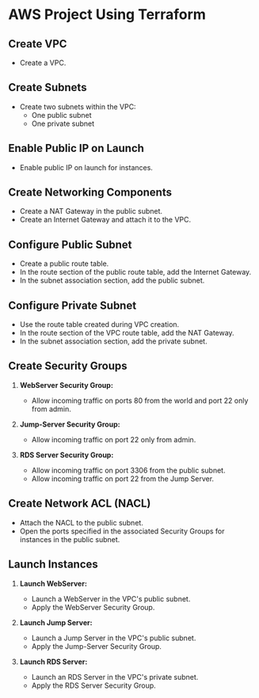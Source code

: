 # AWS Project Using Terraform

## Create VPC
- Create a VPC.

## Create Subnets
- Create two subnets within the VPC:
  - One public subnet
  - One private subnet

## Enable Public IP on Launch
- Enable public IP on launch for instances.

## Create Networking Components
- Create a NAT Gateway in the public subnet.
- Create an Internet Gateway and attach it to the VPC.

## Configure Public Subnet
- Create a public route table.
- In the route section of the public route table, add the Internet Gateway.
- In the subnet association section, add the public subnet.

## Configure Private Subnet
- Use the route table created during VPC creation.
- In the route section of the VPC route table, add the NAT Gateway.
- In the subnet association section, add the private subnet.

## Create Security Groups
1. **WebServer Security Group:**
   - Allow incoming traffic on ports 80 from the world and port 22 only from admin.

2. **Jump-Server Security Group:**
   - Allow incoming traffic on port 22 only from admin.

3. **RDS Server Security Group:**
   - Allow incoming traffic on port 3306 from the public subnet.
   - Allow incoming traffic on port 22 from the Jump Server.

## Create Network ACL (NACL)
- Attach the NACL to the public subnet.
- Open the ports specified in the associated Security Groups for instances in the public subnet.

## Launch Instances
1. **Launch WebServer:**
   - Launch a WebServer in the VPC's public subnet.
   - Apply the WebServer Security Group.

2. **Launch Jump Server:**
   - Launch a Jump Server in the VPC's public subnet.
   - Apply the Jump-Server Security Group.

3. **Launch RDS Server:**
   - Launch an RDS Server in the VPC's private subnet.
   - Apply the RDS Server Security Group.

